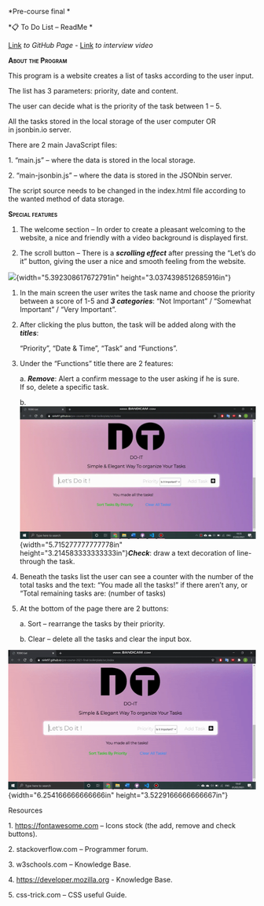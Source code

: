 *Pre-course final *

*📋 To Do List – ReadMe *

[Link](https://nirle97.github.io/pre-course-2021-final-boilerplate/src/index)
*to GitHub Page -*
[Link](https://drive.google.com/drive/u/0/folders/1nuYFyXPHc58K611upYpntbDDFYNb5gCw)
*to interview video*

**<span style="font-variant:small-caps;">About the Program</span>**

This program is a website creates a list of tasks according to the user
input.

The list has 3 parameters: priority, date and content.

The user can decide what is the priority of the task between 1 – 5.

All the tasks stored in the local storage of the user computer OR\
in jsonbin.io server.

There are 2 main JavaScript files:

1\. “main.js” – where the data is stored in the local storage.

2\. “main-jsonbin.js” – where the data is stored in the JSONbin server.

The script source needs to be changed in the index.html file according
to the wanted method of data storage.

**<span style="font-variant:small-caps;">Special features</span>**

1.  The welcome section – In order to create a pleasant welcoming to the
    website, a nice and friendly with a video background is
    displayed first.

2.  The scroll button – There is a ***scrolling effect*** after pressing
    the “Let’s do it” button, giving the user a nice and smooth feeling
    from the website.

![](https://github.com/nirle97/pre-course-2021-final-boilerplate/blob/main/welcome%20page%20gif.gif){width="5.392308617672791in"
height="3.0374398512685916in"}

1.  In the main screen the user writes the task name and choose the
    priority between a score of 1-5 and ***3 categories***: “Not
    Important” / “Somewhat Important” / “Very Important”.

2.  After clicking the plus button, the task will be added along with
    the ***titles***:

    “Priority”, “Date & Time”, “Task” and “Functions”.

3.  Under the “Functions” title there are 2 features:

    a.  ***Remove***: Alert a confirm message to the user asking if he
        is sure.\
        If so, delete a specific task.

    b.  ![](https://github.com/nirle97/pre-course-2021-final-boilerplate/blob/main/remove%20and%20check.gif){width="5.715277777777778in"
        height="3.214583333333333in"}***Check***: draw a text decoration
        of line-through the task.

4.  Beneath the tasks list the user can see a counter with the number of
    the total tasks and the text: “You made all the tasks!” if there
    aren’t any, or “Total remaining tasks are: (number of tasks)

5.  At the bottom of the page there are 2 buttons:

    a.  Sort – rearrange the tasks by their priority.

    b.  Clear – delete all the tasks and clear the input box.

![](https://github.com/nirle97/pre-course-2021-final-boilerplate/blob/main/sort%20and%20clear.gif){width="6.254166666666666in"
height="3.5229166666666667in"}

Resources

1\. <https://fontawesome.com> – Icons stock (the add, remove and check
buttons).

2\. stackoverflow.com – Programmer forum.

3\. w3schools.com – Knowledge Base.

4\. <https://developer.mozilla.org> - Knowledge Base.

5\. css-trick.com – CSS useful Guide.
